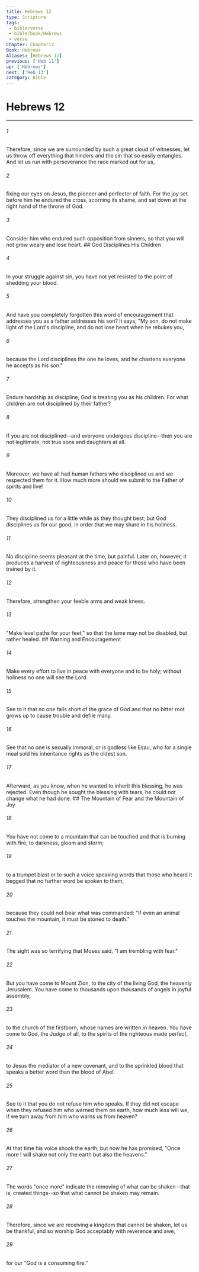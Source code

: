 ```yaml
---
title: Hebrews 12
type: Scripture
tags:
 - bible/verse
 - bible/book/Hebrews
 - verse
Chapter: Chapter12
Book: Hebrews
Aliases: [Hebrews 12]
previous: ['Heb 11']
up: ['Hebrews']
next: ['Heb 13']
category: Bible
---
```

# Hebrews 12

***


###### 1 
Therefore, since we are surrounded by such a great cloud of witnesses, let us throw off everything that hinders and the sin that so easily entangles. And let us run with perseverance the race marked out for us, 

###### 2 
fixing our eyes on Jesus, the pioneer and perfecter of faith. For the joy set before him he endured the cross, scorning its shame, and sat down at the right hand of the throne of God. 

###### 3 
Consider him who endured such opposition from sinners, so that you will not grow weary and lose heart. ## God Disciplines His Children 

###### 4 
In your struggle against sin, you have not yet resisted to the point of shedding your blood. 

###### 5 
And have you completely forgotten this word of encouragement that addresses you as a father addresses his son? It says, "My son, do not make light of the Lord's discipline, and do not lose heart when he rebukes you, 

###### 6 
because the Lord disciplines the one he loves, and he chastens everyone he accepts as his son." 

###### 7 
Endure hardship as discipline; God is treating you as his children. For what children are not disciplined by their father? 

###### 8 
If you are not disciplined--and everyone undergoes discipline--then you are not legitimate, not true sons and daughters at all. 

###### 9 
Moreover, we have all had human fathers who disciplined us and we respected them for it. How much more should we submit to the Father of spirits and live! 

###### 10 
They disciplined us for a little while as they thought best; but God disciplines us for our good, in order that we may share in his holiness. 

###### 11 
No discipline seems pleasant at the time, but painful. Later on, however, it produces a harvest of righteousness and peace for those who have been trained by it. 

###### 12 
Therefore, strengthen your feeble arms and weak knees. 

###### 13 
"Make level paths for your feet," so that the lame may not be disabled, but rather healed. ## Warning and Encouragement 

###### 14 
Make every effort to live in peace with everyone and to be holy; without holiness no one will see the Lord. 

###### 15 
See to it that no one falls short of the grace of God and that no bitter root grows up to cause trouble and defile many. 

###### 16 
See that no one is sexually immoral, or is godless like Esau, who for a single meal sold his inheritance rights as the oldest son. 

###### 17 
Afterward, as you know, when he wanted to inherit this blessing, he was rejected. Even though he sought the blessing with tears, he could not change what he had done. ## The Mountain of Fear and the Mountain of Joy 

###### 18 
You have not come to a mountain that can be touched and that is burning with fire; to darkness, gloom and storm; 

###### 19 
to a trumpet blast or to such a voice speaking words that those who heard it begged that no further word be spoken to them, 

###### 20 
because they could not bear what was commanded: "If even an animal touches the mountain, it must be stoned to death." 

###### 21 
The sight was so terrifying that Moses said, "I am trembling with fear." 

###### 22 
But you have come to Mount Zion, to the city of the living God, the heavenly Jerusalem. You have come to thousands upon thousands of angels in joyful assembly, 

###### 23 
to the church of the firstborn, whose names are written in heaven. You have come to God, the Judge of all, to the spirits of the righteous made perfect, 

###### 24 
to Jesus the mediator of a new covenant, and to the sprinkled blood that speaks a better word than the blood of Abel. 

###### 25 
See to it that you do not refuse him who speaks. If they did not escape when they refused him who warned them on earth, how much less will we, if we turn away from him who warns us from heaven? 

###### 26 
At that time his voice shook the earth, but now he has promised, "Once more I will shake not only the earth but also the heavens." 

###### 27 
The words "once more" indicate the removing of what can be shaken--that is, created things--so that what cannot be shaken may remain. 

###### 28 
Therefore, since we are receiving a kingdom that cannot be shaken, let us be thankful, and so worship God acceptably with reverence and awe, 

###### 29 
for our "God is a consuming fire." 
